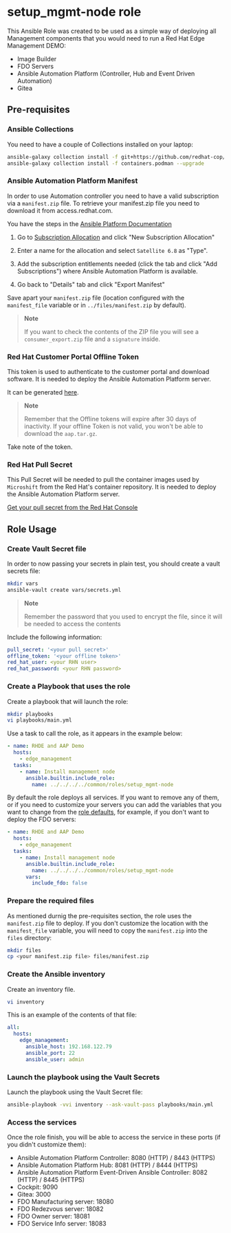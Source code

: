 # setup_mgmt-node role

This Ansible Role was created to be used as a simple way of deploying all Management components that you would need to run a Red Hat Edge Management DEMO:

* Image Builder
* FDO Servers
* Ansible Automation Platform (Controller, Hub and Event Driven Automation)
* Gitea

## Pre-requisites

### Ansible Collections

You need to have a couple of Collections installed on your laptop:

```bash
ansible-galaxy collection install -f git+https://github.com/redhat-cop/infra.osbuild --upgrade
ansible-galaxy collection install -f containers.podman --upgrade
```

### Ansible Automation Platform Manifest

In order to use Automation controller you need to have a valid subscription via a `manifest.zip` file. To retrieve your manifest.zip file you need to download it from access.redhat.com.

You have the steps in the [Ansible Platform Documentation](https://access.redhat.com/documentation/en-us/red_hat_ansible_automation_platform/2.4/html/red_hat_ansible_automation_platform_operations_guide/assembly-aap-obtain-manifest-files)

1. Go to [Subscription Allocation](https://access.redhat.com/management/subscription_allocations) and click "New Subscription Allocation"

2. Enter a name for the allocation and select `Satellite 6.8` as "Type".

3. Add the subscription entitlements needed (click the tab and click "Add Subscriptions") where Ansible Automation Platform is available.

4. Go back to "Details" tab and click "Export Manifest" 

Save apart your `manifest.zip` file (location configured with the `manifest_file` variable or in `../files/manifest.zip` by default).

  >**Note**
  >
  > If you want to check the contents of the ZIP file you will see a `consumer_export.zip` file and a `signature` inside.


### Red Hat Customer Portal Offline Token

This token is used to authenticate to the customer portal and download software. It is needed to deploy the Ansible Automation Platform server.

It can be generated [here](https://access.redhat.com/management/api).

  >**Note**
  >
  >  Remember that the Offline tokens will expire after 30 days of inactivity. If your offline Token is not valid, you won't be able to download the `aap.tar.gz`. 

Take note of the token.


### Red Hat Pull Secret

This Pull Secret will be needed to pull the container images used by `Microshift` from the Red Hat's container repository.  It is needed to deploy the Ansible Automation Platform server.

[Get your pull secret from the Red Hat Console](https://cloud.redhat.com/openshift/install/pull-secret)



## Role Usage

### Create Vault Secret file

In order to now passing your secrets in plain test, you should create a vault secrets file:

```bash
mkdir vars
ansible-vault create vars/secrets.yml
```

  >**Note**
  >
  >  Remember the password that you used to encrypt the file, since it will be needed to access the contents

Include the following information:

```yaml
pull_secret: '<your pull secret>'
offline_token: '<your offline token>'
red_hat_user: <your RHN user>
red_hat_password: <your RHN password>
```


### Create a Playbook that uses the role

Create a playbook that will launch the role:

```bash
mkdir playbooks
vi playbooks/main.yml
```


Use a task to call the role, as it appears in the example below:


```yaml
- name: RHDE and AAP Demo
  hosts:
    - edge_management
  tasks:
    - name: Install management node
      ansible.builtin.include_role:
        name: ../../../../common/roles/setup_mgmt-node
```

By default the role deploys all services. If you want to remove any of them, or if you need to customize your servers you can add the variables that you want to change from the [role defaults](defaults/main.yml), for example, if you don't want to deploy the FDO servers:

```yaml
- name: RHDE and AAP Demo
  hosts:
    - edge_management
  tasks:
    - name: Install management node
      ansible.builtin.include_role:
        name: ../../../../common/roles/setup_mgmt-node
      vars:
        include_fdo: false
```


### Prepare the required files

As mentioned durnig the pre-requisites section, the role uses the `manifest.zip` file to deploy. If you don't customize the location with the `manifest_file` variable, you will need to copy the `manifest.zip` into the `files` directory:


```bash
mkdir files
cp <your manifest.zip file> files/manifest.zip
```



### Create the Ansible inventory

Create an inventory file.

```bash
vi inventory
```

This is an example of the contents of that file:

```yaml
all:
  hosts:
    edge_management:
      ansible_host: 192.168.122.79
      ansible_port: 22
      ansible_user: admin
```



### Launch the playbook using the Vault Secrets

Launch the playbook using the Vault Secret file:

```bash
ansible-playbook -vvi inventory --ask-vault-pass playbooks/main.yml
```


### Access the services

Once the role finish, you will be able to access the service in these ports (if you didn't customize them):

* Ansible Automation Platform Controller: 8080 (HTTP) / 8443 (HTTPS)
* Ansible Automation Platform Hub:  8081 (HTTP) / 8444 (HTTPS)
* Ansible Automation Platform Event-Driven Ansible Controller:  8082 (HTTP) / 8445 (HTTPS)
* Cockpit: 9090
* Gitea: 3000
* FDO Manufacturing server: 18080
* FDO Redezvous server: 18082
* FDO Owner server: 18081
* FDO Service Info server: 18083



